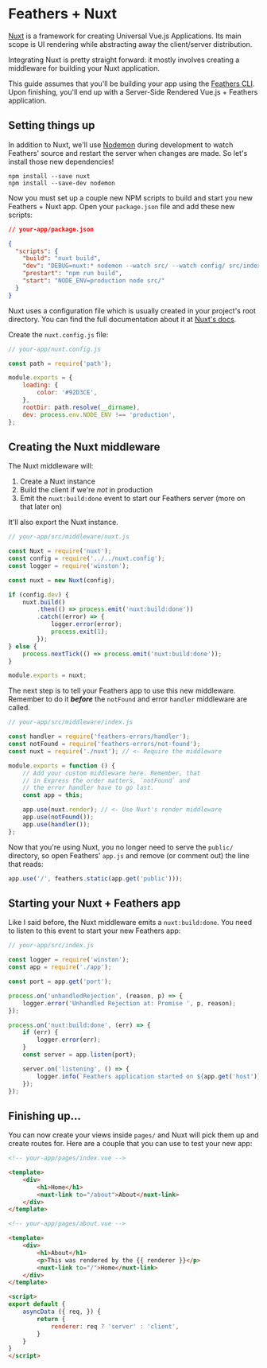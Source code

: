 # Feathers + Nuxt

[Nuxt](https://nuxtjs.org/) is a framework for creating Universal Vue.js Applications. Its main scope is UI rendering while abstracting away the client/server distribution.

Integrating Nuxt is pretty straight forward: it mostly involves creating a middleware for building your Nuxt application.

This guide assumes that you'll be building your app using the [Feathers CLI](https://github.com/feathersjs/feathers-cli). Upon finishing, you'll end up with a Server-Side Rendered Vue.js + Feathers application.

## Setting things up

In addition to Nuxt, we'll use [Nodemon](https://nodemon.io/) during development to watch Feathers' source and restart the server when changes are made. So let's install those new dependencies!

```shell
npm install --save nuxt
npm install --save-dev nodemon
```

Now you must set up a couple new NPM scripts to build and start you new Feathers + Nuxt app. Open your `package.json` file and add these new scripts:

```json
// your-app/package.json

{
  "scripts": {
    "build": "nuxt build",
    "dev": "DEBUG=nuxt:* nodemon --watch src/ --watch config/ src/index.js",
    "prestart": "npm run build",
    "start": "NODE_ENV=production node src/"
  }
}
```

Nuxt uses a configuration file which is usually created in your project's root directory. You can find the full documentation about it at [Nuxt's docs](https://nuxtjs.org/guide/configuration/).

Create the `nuxt.config.js` file:

```javascript
// your-app/nuxt.config.js

const path = require('path');

module.exports = {
    loading: {
        color: '#92D3CE',
    },
    rootDir: path.resolve(__dirname),
    dev: process.env.NODE_ENV !== 'production',
};
```

## Creating the Nuxt middleware

The Nuxt middleware will:

1. Create a Nuxt instance
2. Build the client if we're *not* in production
3. Emit the `nuxt:build:done` event to start our Feathers server (more on that later on)

It'll also export the Nuxt instance.

```javascript
// your-app/src/middleware/nuxt.js

const Nuxt = require('nuxt');
const config = require('../../nuxt.config');
const logger = require('winston');

const nuxt = new Nuxt(config);

if (config.dev) {
    nuxt.build()
        .then(() => process.emit('nuxt:build:done'))
        .catch((error) => {
            logger.error(error);
            process.exit(1);
        });
} else {
    process.nextTick(() => process.emit('nuxt:build:done'));
}

module.exports = nuxt;
```

The next step is to tell your Feathers app to use this new middleware. Remember to do it ***before*** the `notFound` and error `handler` middleware are called.

```javascript
// your-app/src/middleware/index.js

const handler = require('feathers-errors/handler');
const notFound = require('feathers-errors/not-found');
const nuxt = require('./nuxt'); // <- Require the middleware

module.exports = function () {
    // Add your custom middleware here. Remember, that
    // in Express the order matters, `notFound` and
    // the error handler have to go last.
    const app = this;

    app.use(nuxt.render); // <- Use Nuxt's render middleware
    app.use(notFound());
    app.use(handler());
};
```

Now that you're using Nuxt, you no longer need to serve the `public/` directory, so open Feathers' `app.js` and remove (or comment out) the line that reads:

```javascript
app.use('/', feathers.static(app.get('public')));
```

## Starting your Nuxt + Feathers app

Like I said before, the Nuxt middleware emits a `nuxt:build:done`. You need to listen to this event to start your new Feathers app:

```javascript
// your-app/src/index.js

const logger = require('winston');
const app = require('./app');

const port = app.get('port');

process.on('unhandledRejection', (reason, p) => {
    logger.error('Unhandled Rejection at: Promise ', p, reason);
});

process.on('nuxt:build:done', (err) => {
    if (err) {
        logger.error(err);
    }
    const server = app.listen(port);

    server.on('listening', () => {
        logger.info(`Feathers application started on ${app.get('host')}:${port}`);
    });
});
```

## Finishing up…

You can now create your views inside `pages/` and Nuxt will pick them up and create routes for. Here are a couple that you can use to test your new app:

```html
<!-- your-app/pages/index.vue -->

<template>
    <div>
        <h1>Home</h1>
        <nuxt-link to="/about">About</nuxt-link>
    </div>
</template>
```

```html
<!-- your-app/pages/about.vue -->

<template>
    <div>
        <h1>About</h1>
        <p>This was rendered by the {{ renderer }}</p>
        <nuxt-link to="/">Home</nuxt-link>
    </div>
</template>

<script>
export default {
    asyncData ({ req, }) {
        return {
            renderer: req ? 'server' : 'client',
        }
    }
}
</script>
```
